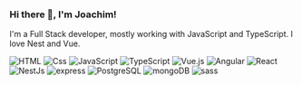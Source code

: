 ### Hi there 👋, I'm Joachim!

I'm a Full Stack developer, mostly working with JavaScript and TypeScript. I love Nest and Vue.
<!--
**JoachimLi/JoachimLi** is a ✨ _special_ ✨ repository because its `README.md` (this file) appears on your GitHub profile.

Here are some ideas to get you started:

- 🔭 I’m currently working on ...
- 🌱 I’m currently learning ...
- 👯 I’m looking to collaborate on ...
- 🤔 I’m looking for help with ...
- 💬 Ask me about ...
- 📫 How to reach me: ...
- 😄 Pronouns: ...
- ⚡ Fun fact: ...
-->

<p>
  <img alt="HTML" src="https://img.shields.io/badge/HTML-E34F26?logo=html5&logoColor=white&style=flat" />
  <img alt="Css" src="https://img.shields.io/badge/CSS-1572B6?logo=css3&logoColor=white&style=flat" />
  <img alt="JavaScript" src="https://img.shields.io/badge/JavaScript-F7DF1E?logo=javascript&logoColor=white&style=flat" />
  <img alt="TypeScript" src="https://img.shields.io/badge/TypeScript-3178C6?logo=typescript&logoColor=white&style=flat" />

  <img alt="Vue.js" src="https://img.shields.io/badge/Vue.js-4FC08D?logo=vuetify&logoColor=white&style=flat" />
  <img alt="Angular" src="https://img.shields.io/badge/Angular-DD0031?logo=angular&logoColor=white&style=flat" />
  <img alt="React" src="https://img.shields.io/badge/React-61DAFB?logo=react&logoColor=white&style=flat" />
  
  <img alt="NestJs" src="https://img.shields.io/badge/NestJs-E0234E?logo=nestjs&logoColor=white&style=flat" />
  <img alt="express" src="https://img.shields.io/badge/express-000000?logo=express&logoColor=white&style=flat" />
  
  <img alt="PostgreSQL" src="https://img.shields.io/badge/PostgreSQL-336791?logo=postgresql&logoColor=white&style=flat" />
  <img alt="mongoDB" src="https://img.shields.io/badge/mongoDB-47A248?logo=mongodb&logoColor=white&style=flat" />
  
  <img alt="sass" src="https://img.shields.io/badge/sass-CC6699?logo=sass&logoColor=white&style=flat" />
</p>
